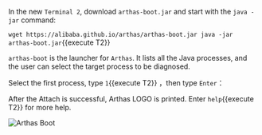 



In the new `Terminal 2`, download `arthas-boot.jar` and start with the `java -jar` command:

`wget https://alibaba.github.io/arthas/arthas-boot.jar
java -jar arthas-boot.jar`{{execute T2}}

`arthas-boot` is the launcher for `Arthas`. It lists all the Java processes, and the user can select the target process to be diagnosed.

Select the first process, type `1`{{execute T2}} ，then type `Enter`：

After the Attach is successful, Arthas LOGO is printed. Enter `help`{{execute T2}} for more help.

![Arthas Boot](/arthas/scenarios/common-resources/assets/arthas-boot.png)
